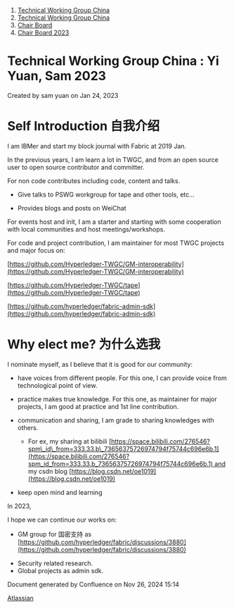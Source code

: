 1. [Technical Working Group China](index.html)
2. [Technical Working Group China](Technical-Working-Group-China_22151170.html)
3. [Chair Board](Chair-Board_22151248.html)
4. [Chair Board 2023](Chair-Board-2023_22153780.html)

# Technical Working Group China : Yi Yuan, Sam 2023

Created by sam yuan on Jan 24, 2023

# Self Introduction 自我介绍

I am IBMer and start my block journal with Fabric at 2019 Jan. 

In the previous years, I am learn a lot in TWGC, and from an open source user to open source contributor and committer.

For non code contributes including code, content and talks.

- Give talks to PSWG workgroup for tape and other tools, etc...

<!--THE END-->

- Provides blogs and posts on WeiChat

For events host and init, I am a starter and starting with some cooperation with local communities and host meetings/workshops.

For code and project contribution, I am maintainer for most TWGC projects and major focus on:

[https://github.com/Hyperledger-TWGC/GM-interoperability](https://github.com/Hyperledger-TWGC/GM-interoperability)

[https://github.com/Hyperledger-TWGC/tape](https://github.com/Hyperledger-TWGC/tape)

[https://github.com/hyperledger/fabric-admin-sdk](https://github.com/hyperledger/fabric-admin-sdk)

# Why elect me? 为什么选我

I nominate myself, as I believe that it is good for our community:

- have voices from different people. For this one, I can provide voice from technological point of view.
- practice makes true knowledge. For this one, as maintainer for major projects, I am good at practice and 1st line contribution.
- communication and sharing, I am grade to sharing knowledges with others.
  
  - For ex, my sharing at bilibili [https://space.bilibili.com/276546?spm\_id\_from=333.33.b\_73656375726974794f75744c696e6b.1](https://space.bilibili.com/276546?spm_id_from=333.33.b_73656375726974794f75744c696e6b.1) and my csdn blog [https://blog.csdn.net/oe1019](https://blog.csdn.net/oe1019)

<!--THE END-->

- keep open mind and learning

In 2023,

I hope we can continue our works on:

- GM group for 国密支持 as [https://github.com/hyperledger/fabric/discussions/3880](https://github.com/hyperledger/fabric/discussions/3880)

<!--THE END-->

- Security related research.
- Global projects as admin sdk.

Document generated by Confluence on Nov 26, 2024 15:14

[Atlassian](http://www.atlassian.com/)
